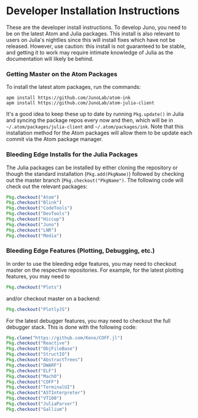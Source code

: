 # Developer Installation Instructions

These are the developer install instructions. To develop Juno, you need to be on
the latest Atom and Julia packages. This install is also relevant to users on
Julia's nightlies since this will install fixes which have not be released. However,
use caution: this install is not guaranteed to be stable, and getting it to work
may require intimate knowledge of Julia as the documentation will likely be behind.

### Getting Master on the Atom Packages

To install the latest atom packages, run the commands:

```shell
apm install https://github.com/JunoLab/atom-ink
apm install https://github.com/JunoLab/atom-julia-client
```

It's a good idea to keep these up to date by running `Pkg.update()` in Julia and
syncing the package repos every now and then, which will be in `~/.atom/packages/julia-client`
and `~/.atom/packages/ink`. Note that this installation method for the Atom packages
will allow them to be update each commit via the Atom package manager.

### Bleeding Edge Installs for the Julia Packages

The Julia packages can be installed by either cloning the repository or though
the standard installation (`Pkg.add(PkgName)`) followed by checking out the master branch
(`Pkg.checkout("PkgName")`. The following code will check out the relevant packages:

```julia
Pkg.checkout("Atom")
Pkg.checkout("Blink")
Pkg.checkout("CodeTools")
Pkg.checkout("DevTools")
Pkg.checkout("Hiccup")
Pkg.checkout("Juno")
Pkg.checkout("LNR")
Pkg.checkout("Media")
```

### Bleeding Edge Features (Plotting, Debugging, etc.)

In order to use the bleeding edge features, you may need to checkout master on
the respective repositories. For example, for the latest plotting features, you
may need to

```julia
Pkg.checkout("Plots")
```

and/or checkout master on a backend:

```julia
Pkg.checkout("PlotlyJS")
```

For the latest debugger features, you may need to checkout the full debugger stack. This is done
with the following code:

```julia
Pkg.clone("https://github.com/Keno/COFF.jl")
Pkg.checkout("Reactive")
Pkg.checkout("ObjFileBase")
Pkg.checkout("StructIO")
Pkg.checkout("AbstractTrees")
Pkg.checkout("DWARF")
Pkg.checkout("ELF")
Pkg.checkout("MachO")
Pkg.checkout("COFF")
Pkg.checkout("TerminalUI")
Pkg.checkout("ASTInterpreter")
Pkg.checkout("VT100")
Pkg.checkout("JuliaParser")
Pkg.checkout("Gallium")
```
